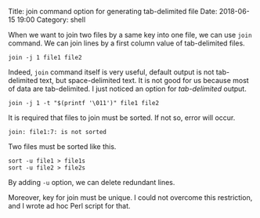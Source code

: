 Title: join command option for generating tab-delimited file
Date: 2018-06-15 19:00
Category: shell

When we want to join two files by a same key into one file, we can use `join` command. We can join lines by a first column value of tab-delimited files.

```
join -j 1 file1 file2
```

Indeed, `join` command itself is very useful, default output is not tab-delimited text, but space-delimited text. It is not good for us because most of data are tab-delimited. I just noticed an option for *tab-delimited* output.

```
join -j 1 -t "$(printf '\011')" file1 file2
```

It is required that files to join must be sorted. If not so, error will occur.

`join: file1:7: is not sorted`

Two files must be sorted like this.
```
sort -u file1 > file1s
sort -u file2 > file2s
```
By adding `-u` option, we can delete redundant lines.

Moreover, key for join must be unique. I could not overcome this restriction, and I wrote ad hoc Perl script for that.
